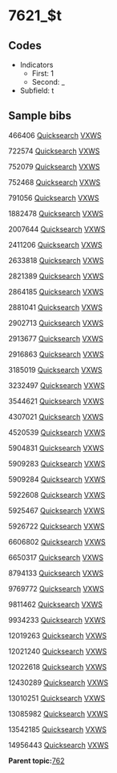 # 7621\_$t

## Codes

-   Indicators
    -   First: 1
    -   Second: \_
-   Subfield: t

## Sample bibs

466406 [Quicksearch](https://search.library.yale.edu/catalog/466406) [VXWS](http://prodorbis.library.yale.edu:7014/vxws/GetHoldingsService?bibId=466406)

722574 [Quicksearch](https://search.library.yale.edu/catalog/722574) [VXWS](http://prodorbis.library.yale.edu:7014/vxws/GetHoldingsService?bibId=722574)

752079 [Quicksearch](https://search.library.yale.edu/catalog/752079) [VXWS](http://prodorbis.library.yale.edu:7014/vxws/GetHoldingsService?bibId=752079)

752468 [Quicksearch](https://search.library.yale.edu/catalog/752468) [VXWS](http://prodorbis.library.yale.edu:7014/vxws/GetHoldingsService?bibId=752468)

791056 [Quicksearch](https://search.library.yale.edu/catalog/791056) [VXWS](http://prodorbis.library.yale.edu:7014/vxws/GetHoldingsService?bibId=791056)

1882478 [Quicksearch](https://search.library.yale.edu/catalog/1882478) [VXWS](http://prodorbis.library.yale.edu:7014/vxws/GetHoldingsService?bibId=1882478)

2007644 [Quicksearch](https://search.library.yale.edu/catalog/2007644) [VXWS](http://prodorbis.library.yale.edu:7014/vxws/GetHoldingsService?bibId=2007644)

2411206 [Quicksearch](https://search.library.yale.edu/catalog/2411206) [VXWS](http://prodorbis.library.yale.edu:7014/vxws/GetHoldingsService?bibId=2411206)

2633818 [Quicksearch](https://search.library.yale.edu/catalog/2633818) [VXWS](http://prodorbis.library.yale.edu:7014/vxws/GetHoldingsService?bibId=2633818)

2821389 [Quicksearch](https://search.library.yale.edu/catalog/2821389) [VXWS](http://prodorbis.library.yale.edu:7014/vxws/GetHoldingsService?bibId=2821389)

2864185 [Quicksearch](https://search.library.yale.edu/catalog/2864185) [VXWS](http://prodorbis.library.yale.edu:7014/vxws/GetHoldingsService?bibId=2864185)

2881041 [Quicksearch](https://search.library.yale.edu/catalog/2881041) [VXWS](http://prodorbis.library.yale.edu:7014/vxws/GetHoldingsService?bibId=2881041)

2902713 [Quicksearch](https://search.library.yale.edu/catalog/2902713) [VXWS](http://prodorbis.library.yale.edu:7014/vxws/GetHoldingsService?bibId=2902713)

2913677 [Quicksearch](https://search.library.yale.edu/catalog/2913677) [VXWS](http://prodorbis.library.yale.edu:7014/vxws/GetHoldingsService?bibId=2913677)

2916863 [Quicksearch](https://search.library.yale.edu/catalog/2916863) [VXWS](http://prodorbis.library.yale.edu:7014/vxws/GetHoldingsService?bibId=2916863)

3185019 [Quicksearch](https://search.library.yale.edu/catalog/3185019) [VXWS](http://prodorbis.library.yale.edu:7014/vxws/GetHoldingsService?bibId=3185019)

3232497 [Quicksearch](https://search.library.yale.edu/catalog/3232497) [VXWS](http://prodorbis.library.yale.edu:7014/vxws/GetHoldingsService?bibId=3232497)

3544621 [Quicksearch](https://search.library.yale.edu/catalog/3544621) [VXWS](http://prodorbis.library.yale.edu:7014/vxws/GetHoldingsService?bibId=3544621)

4307021 [Quicksearch](https://search.library.yale.edu/catalog/4307021) [VXWS](http://prodorbis.library.yale.edu:7014/vxws/GetHoldingsService?bibId=4307021)

4520539 [Quicksearch](https://search.library.yale.edu/catalog/4520539) [VXWS](http://prodorbis.library.yale.edu:7014/vxws/GetHoldingsService?bibId=4520539)

5904831 [Quicksearch](https://search.library.yale.edu/catalog/5904831) [VXWS](http://prodorbis.library.yale.edu:7014/vxws/GetHoldingsService?bibId=5904831)

5909283 [Quicksearch](https://search.library.yale.edu/catalog/5909283) [VXWS](http://prodorbis.library.yale.edu:7014/vxws/GetHoldingsService?bibId=5909283)

5909284 [Quicksearch](https://search.library.yale.edu/catalog/5909284) [VXWS](http://prodorbis.library.yale.edu:7014/vxws/GetHoldingsService?bibId=5909284)

5922608 [Quicksearch](https://search.library.yale.edu/catalog/5922608) [VXWS](http://prodorbis.library.yale.edu:7014/vxws/GetHoldingsService?bibId=5922608)

5925467 [Quicksearch](https://search.library.yale.edu/catalog/5925467) [VXWS](http://prodorbis.library.yale.edu:7014/vxws/GetHoldingsService?bibId=5925467)

5926722 [Quicksearch](https://search.library.yale.edu/catalog/5926722) [VXWS](http://prodorbis.library.yale.edu:7014/vxws/GetHoldingsService?bibId=5926722)

6606802 [Quicksearch](https://search.library.yale.edu/catalog/6606802) [VXWS](http://prodorbis.library.yale.edu:7014/vxws/GetHoldingsService?bibId=6606802)

6650317 [Quicksearch](https://search.library.yale.edu/catalog/6650317) [VXWS](http://prodorbis.library.yale.edu:7014/vxws/GetHoldingsService?bibId=6650317)

8794133 [Quicksearch](https://search.library.yale.edu/catalog/8794133) [VXWS](http://prodorbis.library.yale.edu:7014/vxws/GetHoldingsService?bibId=8794133)

9769772 [Quicksearch](https://search.library.yale.edu/catalog/9769772) [VXWS](http://prodorbis.library.yale.edu:7014/vxws/GetHoldingsService?bibId=9769772)

9811462 [Quicksearch](https://search.library.yale.edu/catalog/9811462) [VXWS](http://prodorbis.library.yale.edu:7014/vxws/GetHoldingsService?bibId=9811462)

9934233 [Quicksearch](https://search.library.yale.edu/catalog/9934233) [VXWS](http://prodorbis.library.yale.edu:7014/vxws/GetHoldingsService?bibId=9934233)

12019263 [Quicksearch](https://search.library.yale.edu/catalog/12019263) [VXWS](http://prodorbis.library.yale.edu:7014/vxws/GetHoldingsService?bibId=12019263)

12021240 [Quicksearch](https://search.library.yale.edu/catalog/12021240) [VXWS](http://prodorbis.library.yale.edu:7014/vxws/GetHoldingsService?bibId=12021240)

12022618 [Quicksearch](https://search.library.yale.edu/catalog/12022618) [VXWS](http://prodorbis.library.yale.edu:7014/vxws/GetHoldingsService?bibId=12022618)

12430289 [Quicksearch](https://search.library.yale.edu/catalog/12430289) [VXWS](http://prodorbis.library.yale.edu:7014/vxws/GetHoldingsService?bibId=12430289)

13010251 [Quicksearch](https://search.library.yale.edu/catalog/13010251) [VXWS](http://prodorbis.library.yale.edu:7014/vxws/GetHoldingsService?bibId=13010251)

13085982 [Quicksearch](https://search.library.yale.edu/catalog/13085982) [VXWS](http://prodorbis.library.yale.edu:7014/vxws/GetHoldingsService?bibId=13085982)

13542185 [Quicksearch](https://search.library.yale.edu/catalog/13542185) [VXWS](http://prodorbis.library.yale.edu:7014/vxws/GetHoldingsService?bibId=13542185)

14956443 [Quicksearch](https://search.library.yale.edu/catalog/14956443) [VXWS](http://prodorbis.library.yale.edu:7014/vxws/GetHoldingsService?bibId=14956443)

**Parent topic:**[762](../../tags/762/762.md)

